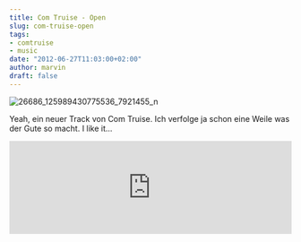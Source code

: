 ```yaml
---
title: Com Truise - Open
slug: com-truise-open
tags:
- comtruise
- music
date: "2012-06-27T11:03:00+02:00"
author: marvin
draft: false
---
```

![26686_125989430775536_7921455_n](/images/26686_125989430775536_7921455_n.jpg)

Yeah, ein neuer Track von Com Truise. Ich verfolge ja schon eine Weile
was der Gute so macht. I like it...

<iframe width="100%" height="166" scrolling="no" frameborder="no" src="https://w.soundcloud.com/player/?url=http%3A%2F%2Fapi.soundcloud.com%2Ftracks%2F48609119&amp;auto_play=false&amp;show_artwork=true&amp;color=ff7700"></iframe>